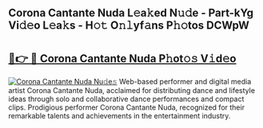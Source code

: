 ## Corona Cantante Nuda L𝚎a𝚔ed N𝚞𝚍e - Part-kYg Vi𝚍𝚎o L𝚎a𝚔s - H𝚘𝚝 O𝚗𝚕yf𝚊ns P𝚑𝚘tos DCWpW

# <h2><a href="http://kfcvbq1.oniu.top/?m=Corona+Cantante+Nuda">🔗👉 🔴 Corona Cantante Nuda P𝚑ot𝚘𝚜 V𝚒d𝚎o</a></h2>

[![Corona Cantante Nuda Nu𝚍e𝚜](https://i.imgur.com/0qMVB7G.gif)](http://kfcvbq1.oniu.top/?m=Corona+Cantante+Nuda)
Web-based performer and digital media artist Corona Cantante Nuda, acclaimed for distributing dance and lifestyle ideas through solo and collaborative dance performances and compact clips. Prodigious performer Corona Cantante Nuda, recognized for their remarkable talents and achievements in the entertainment industry.  

